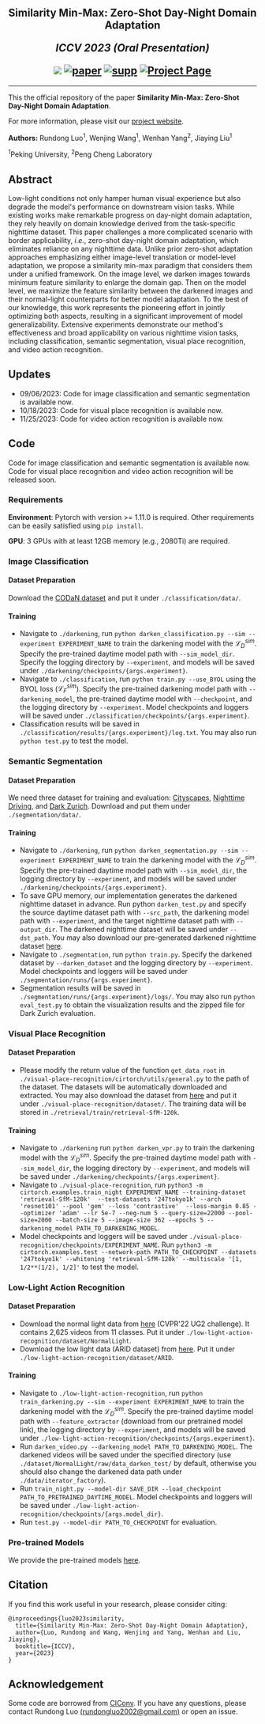 <h2 align="center">
  <b>Similarity Min-Max: Zero-Shot Day-Night Domain Adaptation</b>

  <b><i>ICCV 2023 (Oral Presentation)</i></b>


<div align="center">
    <a href="https://github.com/Red-Fairy/ZeroShotDayNightDA" target="_blank">
    <img src="https://img.shields.io/badge/ICCV 2023-Oral Presentation-red"></a>
    <a href="https://arxiv.org/abs/2307.08779" target="_blank">
    <img src="https://img.shields.io/badge/Paper-orange" alt="paper"></a>
    <a href="https://red-fairy.github.io/ZeroShotDayNightDA-Webpage/supp.pdf" target="_blank">
    <img src="https://img.shields.io/badge/Supplementary-green" alt="supp"></a>
    <a href="https://red-fairy.github.io/ZeroShotDayNightDA-Webpage/" target="_blank">
    <img src="https://img.shields.io/badge/Project Page-blue" alt="Project Page"/></a>
</div>
</h2>

---

This the official repository of the paper **Similarity Min-Max: Zero-Shot Day-Night Domain Adaptation**.

For more information, please visit our [project website](https://red-fairy.github.io/ZeroShotDayNightDA-Webpage/).

**Authors:** Rundong Luo<sup>1</sup>, Wenjing Wang<sup>1</sup>, Wenhan Yang<sup>2</sup>, Jiaying Liu<sup>1</sup>

<sup>1</sup>Peking University, <sup>2</sup>Peng Cheng Laboratory

## Abstract
Low-light conditions not only hamper human visual experience but also degrade the model's performance on downstream vision tasks. While existing works make remarkable progress on day-night domain adaptation, they rely heavily on domain knowledge derived from the task-specific nighttime dataset. This paper challenges a more complicated scenario with border applicability, *i.e.*, zero-shot day-night domain adaptation, which eliminates reliance on any nighttime data. Unlike prior zero-shot adaptation approaches emphasizing either image-level translation or model-level adaptation, we propose a similarity min-max paradigm that considers them under a unified framework. On the image level, we darken images towards minimum feature similarity to enlarge the domain gap. Then on the model level, we maximize the feature similarity between the darkened images and their normal-light counterparts for better model adaptation. To the best of our knowledge, this work represents the pioneering effort in jointly optimizing both aspects, resulting in a significant improvement of model generalizability. Extensive experiments demonstrate our method's effectiveness and broad applicability on various nighttime vision tasks, including classification, semantic segmentation, visual place recognition, and video action recognition.

## Updates
- 09/06/2023: Code for image classification and semantic segmentation is available now.
- 10/18/2023: Code for visual place recognition is available now.
- 11/25/2023: Code for video action recognition is available now.

## Code
Code for image classification and semantic segmentation is available now. Code for visual place recognition and video action recognition will be released soon. 

### Requirements
**Environment**: Pytorch with version >= 1.11.0 is required. Other requirements can be easily satisfied using `pip install`.

**GPU**: 3 GPUs with at least 12GB memory (e.g., 2080Ti) are required.

### Image Classification
#### Dataset Preparation
Download the [CODaN dataset](https://github.com/Attila94/CIConv) and put it under `./classification/data/`.

#### Training
- Navigate to `./darkening`, run `python darken_classification.py --sim --experiment EXPERIMENT_NAME` to train the darkening model with the $\mathcal{L}_D^{sim}$. Specify the pre-trained daytime model path with `--sim_model_dir`. Specify the logging directory by `--experiment`, and models will be saved under `./darkening/checkpoints/{args.experiment}`.
- Navigate to `./classification`, run `python train.py --use_BYOL` using the BYOL loss ($\mathcal{L}_F^{sim}$). Specify the pre-trained darkening model path with `--darkening_model`, the pre-trained daytime model with `--checkpoint`, and the logging directory by `--experiment`. Model checkpoints and loggers will be saved under `./classification/checkpoints/{args.experiment}`.
- Classification results will be saved in `./classification/results/{args.experiment}/log.txt`. You may also run ``python test.py`` to test the model.

### Semantic Segmentation
#### Dataset Preparation
We need three dataset for training and evaluation: [Cityscapes](https://www.cityscapes-dataset.com/), [Nighttime Driving](http://people.ee.ethz.ch/~daid/NightDriving/#), and [Dark Zurich](https://www.trace.ethz.ch/publications/2019/GCMA_UIoU/). Download and put them under `./segmentation/data/`.

#### Training
- Navigate to `./darkening`, run `python darken_segmentation.py --sim --experiment EXPERIMENT_NAME` to train the darkening model with the $\mathcal{L}_D^{sim}$. Specify the pre-trained daytime model path with `--sim_model_dir`, the logging directory by `--experiment`, and models will be saved under `./darkening/checkpoints/{args.experiment}`.
- To save GPU memory, our implementation generates the darkened nighttime dataset in advance. Run python `darken_test.py` and specify the source daytime dataset path with `--src_path`, the darkening model path with `--experiment`, and the target nighttime dataset path with `--output_dir`. The darkened nighttime dataset will be saved under `--dst_path`. You may also download our pre-generated darkened nighttime dataset [here](https://drive.google.com/file/d/1b9KVLWpTpY1yVhA7j5nrcHPizZkgLz36/view?usp=sharing).
- Navigate to `./segmentation`, run `python train.py`. Specify the darkened dataset by `--darken_dataset` and the logging directory by `--experiment`. Model checkpoints and loggers will be saved under `./segmentation/runs/{args.experiment}`.
- Segmentation results will be saved in `./segmentation/runs/{args.experiment}/logs/`. You may also run ``python eval_test.py`` to obtain the visualization results and the zipped file for Dark Zurich evaluation.

### Visual Place Recognition
#### Dataset Preparation
- Please modify the return value of the function `get_data_root` in `./visual-place-recognition/cirtorch/utils/general.py` to the path of the dataset. The datasets will be automatically downloaded and extracted. You may also download the dataset from [here](http://www.ok.ctrl.titech.ac.jp/~torii/project/247/) and put it under `./visual-place-recognition/dataset/`. The training data will be stored in `./retrieval/train/retrieval-SfM-120k`. 

#### Training
- Navigate to `./darkening` run `python darken_vpr.py` to train the darkening model with the $\mathcal{L}_D^{sim}$. Specify the pre-trained daytime model path with `--sim_model_dir`, the logging directory by `--experiment`, and models will be saved under `./darkening/checkpoints/{args.experiment}`.
- Navigate to `./visual-place-recognition`, run `python3 -m cirtorch.examples.train_night EXPERIMENT_NAME --training-dataset 'retrieval-SfM-120k'  --test-datasets '247tokyo1k' --arch 'resnet101' --pool 'gem' --loss 'contrastive'  --loss-margin 0.85 --optimizer 'adam' --lr 5e-7 --neg-num 5 --query-size=22000 --pool-size=2000 --batch-size 5 --image-size 362 --epochs 5 --darkening_model PATH_TO_DARKENING_MODEL`. 
- Model checkpoints and loggers will be saved under `./visual-place-recognition/checkpoints/EXPERIMENT_NAME`. Run `python3 -m cirtorch.examples.test --network-path PATH_TO_CHECKPOINT --datasets '247tokyo1k' --whitening 'retrieval-SfM-120k' --multiscale '[1, 1/2**(1/2), 1/2]'` to test the model.

### Low-Light Action Recognition
#### Dataset Preparation
- Download the normal light data from [here](https://drive.google.com/drive/folders/1iG3VwUuAXZFofE0tciYhkEGfr49WGmd1) (CVPR'22 UG2 challenge). It contains 2,625 videos from 11 classes. Put it under `./low-light-action-recognition/dataset/NormalLight`.
- Download the low light data (ARID dataset) from [here](https://drive.google.com/file/d/10sitw9Mi9Gv1jMfyMwbv78EZSpW_lKEx/view?usp=sharing). Put it under `./low-light-action-recognition/dataset/ARID`.

#### Training
- Navigate to `./low-light-action-recognition`, run `python train_darkening.py --sim --experiment EXPERIMENT_NAME` to train the darkening model with the $\mathcal{L}_D^{sim}$. Specify the pre-trained daytime model path with `--feature_extractor` (download from our pretrained model link), the logging directory by `--experiment`, and models will be saved under `./low-light-action-recognition/checkpoints/{args.experiment}`.
- Run `darken_video.py --darkening_model PATH_TO_DARKENING_MODEL`. The darkened videos will be saved under the specified directory (use `./dataset/NormalLight/raw/data_darken_test/` by default, otherwise you should also change the darkened data path under `./data/iterator_factory`).
- Run `train_night.py --model-dir SAVE_DIR --load_checkpoint PATH_TO_PRETRAINED_DAYTIME_MODEL`. Model checkpoints and loggers will be saved under `./low-light-action-recognition/checkpoints/{args.model_dir}`.
- Run `test.py --model-dir PATH_TO_CHECKPOINT` for evaluation.

### Pre-trained Models
We provide the pre-trained models [here](
https://drive.google.com/file/d/1u11-dneYDenQNyKVVw6iStfkldfQxv6H/view?usp=drive_link).



## Citation
If you find this work useful in your research, please consider citing:
```
@inproceedings{luo2023similarity,
  title={Similarity Min-Max: Zero-Shot Day-Night Domain Adaptation},
  author={Luo, Rundong and Wang, Wenjing and Yang, Wenhan and Liu, Jiaying},
  booktitle={ICCV},
  year={2023}
}
```

## Acknowledgement
Some code are borrowed from [CIConv](https://github.com/Attila94/CIConv). If you have any questions, please contact Rundong Luo [(rundongluo2002@gmail.com)](mailto:rundongluo2002@gmail.com) or open an issue.
